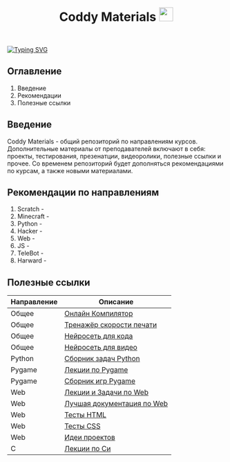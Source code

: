 <h1 align="center">Coddy Materials <img src="https://github.com/blackcater/blackcater/raw/main/images/Hi.gif" height="32"/></h1>
<br>

[![Typing SVG](https://readme-typing-svg.demolab.com/?lines=Hello+Teachers+;Hello+Students+&height=75&size=32)](https://git.io/typing-svg)
## Оглавление
1. Введение
2. Рекомендации
3. Полезные ссылки

## Введение
Coddy Materials - общий репозиторий по направлениям курсов. Дополнительные материалы от преподавателей включают в себя: проекты, тестирования, презенатции, видеоролики, полезные ссылки и прочее. Со временем репозиторий будет дополняться рекомендациями по курсам, а также новыми материалами.

## Рекомендации по направлениям
1. Scratch -
2. Minecraft -
3. Python -
4. Hacker -
5. Web -
6. JS -
7. TeleBot -
8. Harward -

## Полезные ссылки
| Направление | Описание                                                        |
|----------|-----------------------------------------------------------------|
| Общее  | [Онлайн Компилятор](https://www.onlinegdb.com/) |
| Общее	 | [Тренажёр скорости печати](https://stamina-online.com/ru) |
| Общее	 | [Нейросеть для кода](https://codepal.ai/) |
| Общее	 | [Нейросеть для видео](https://www.lobe.ai/) |
| Python | [Сборник задач Python](https://younglinux.info/python/task) |
| Pygame | [Лекции по Pygame](https://younglinux.info/pygame/) |
| Pygame | [Сборник игр Pygame](https://github.com/pyGuru123/Python-Games?tab=readme-ov-file) |
| Web    | [Лекции и Задачи по Web](https://weblecture.ru/) |
| Web	   | [Лучшая документация по Web](https://doka.guide/) |
| Web    | [Тесты HTML](https://www.w3schools.com/html/exercise.asp?filename=exercise_html_basic1) |
| Web    | [Тесты CSS](https://www.w3schools.com/css/exercise.asp) |
| Web    | [Идеи проектов](https://www.youtube.com/playlist?list=PLSDeUiTMfxW7lm7P7GZ8qtNFffHAR5d_w) |
| С    | [Лекции по Си](https://prog-cpp.ru/c/) |
